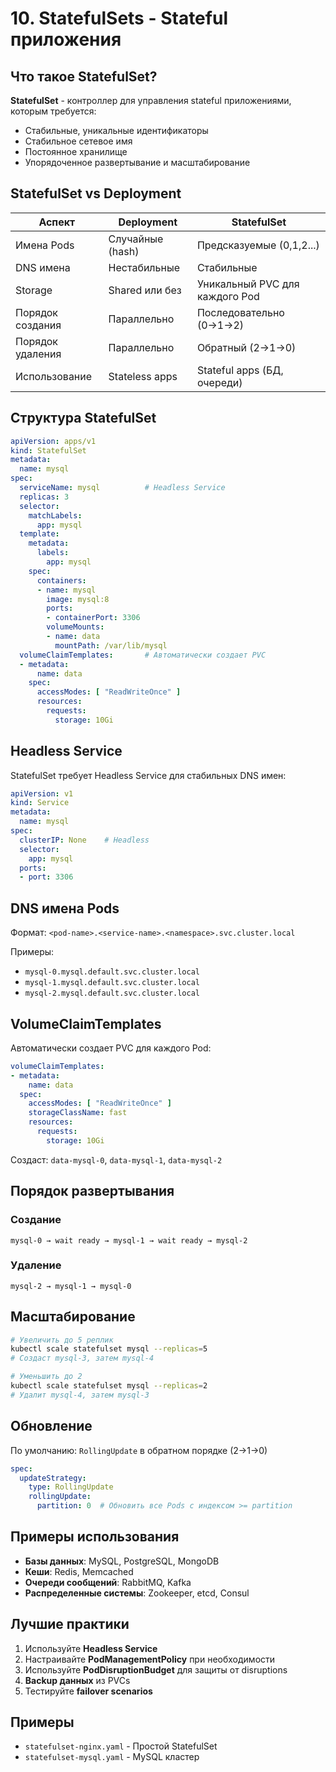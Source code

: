 # 10. StatefulSets - Stateful приложения

## Что такое StatefulSet?

**StatefulSet** - контроллер для управления stateful приложениями, которым требуется:
- Стабильные, уникальные идентификаторы
- Стабильное сетевое имя
- Постоянное хранилище
- Упорядоченное развертывание и масштабирование

## StatefulSet vs Deployment

| Аспект | Deployment | StatefulSet |
|--------|-----------|-------------|
| Имена Pods | Случайные (hash) | Предсказуемые (0,1,2...) |
| DNS имена | Нестабильные | Стабильные |
| Storage | Shared или без | Уникальный PVC для каждого Pod |
| Порядок создания | Параллельно | Последовательно (0→1→2) |
| Порядок удаления | Параллельно | Обратный (2→1→0) |
| Использование | Stateless apps | Stateful apps (БД, очереди) |

## Структура StatefulSet

```yaml
apiVersion: apps/v1
kind: StatefulSet
metadata:
  name: mysql
spec:
  serviceName: mysql          # Headless Service
  replicas: 3
  selector:
    matchLabels:
      app: mysql
  template:
    metadata:
      labels:
        app: mysql
    spec:
      containers:
      - name: mysql
        image: mysql:8
        ports:
        - containerPort: 3306
        volumeMounts:
        - name: data
          mountPath: /var/lib/mysql
  volumeClaimTemplates:       # Автоматически создает PVC
  - metadata:
      name: data
    spec:
      accessModes: [ "ReadWriteOnce" ]
      resources:
        requests:
          storage: 10Gi
```

## Headless Service

StatefulSet требует Headless Service для стабильных DNS имен:

```yaml
apiVersion: v1
kind: Service
metadata:
  name: mysql
spec:
  clusterIP: None    # Headless
  selector:
    app: mysql
  ports:
  - port: 3306
```

## DNS имена Pods

Формат: `<pod-name>.<service-name>.<namespace>.svc.cluster.local`

Примеры:
- `mysql-0.mysql.default.svc.cluster.local`
- `mysql-1.mysql.default.svc.cluster.local`
- `mysql-2.mysql.default.svc.cluster.local`

## VolumeClaimTemplates

Автоматически создает PVC для каждого Pod:

```yaml
volumeClaimTemplates:
- metadata:
    name: data
  spec:
    accessModes: [ "ReadWriteOnce" ]
    storageClassName: fast
    resources:
      requests:
        storage: 10Gi
```

Создаст: `data-mysql-0`, `data-mysql-1`, `data-mysql-2`

## Порядок развертывания

### Создание
```
mysql-0 → wait ready → mysql-1 → wait ready → mysql-2
```

### Удаление
```
mysql-2 → mysql-1 → mysql-0
```

## Масштабирование

```bash
# Увеличить до 5 реплик
kubectl scale statefulset mysql --replicas=5
# Создаст mysql-3, затем mysql-4

# Уменьшить до 2
kubectl scale statefulset mysql --replicas=2
# Удалит mysql-4, затем mysql-3
```

## Обновление

По умолчанию: `RollingUpdate` в обратном порядке (2→1→0)

```yaml
spec:
  updateStrategy:
    type: RollingUpdate
    rollingUpdate:
      partition: 0  # Обновить все Pods с индексом >= partition
```

## Примеры использования

- **Базы данных**: MySQL, PostgreSQL, MongoDB
- **Кеши**: Redis, Memcached
- **Очереди сообщений**: RabbitMQ, Kafka
- **Распределенные системы**: Zookeeper, etcd, Consul

## Лучшие практики

1. Используйте **Headless Service**
2. Настраивайте **PodManagementPolicy** при необходимости
3. Используйте **PodDisruptionBudget** для защиты от disruptions
4. **Backup данных** из PVCs
5. Тестируйте **failover scenarios**

## Примеры

- `statefulset-nginx.yaml` - Простой StatefulSet
- `statefulset-mysql.yaml` - MySQL кластер

